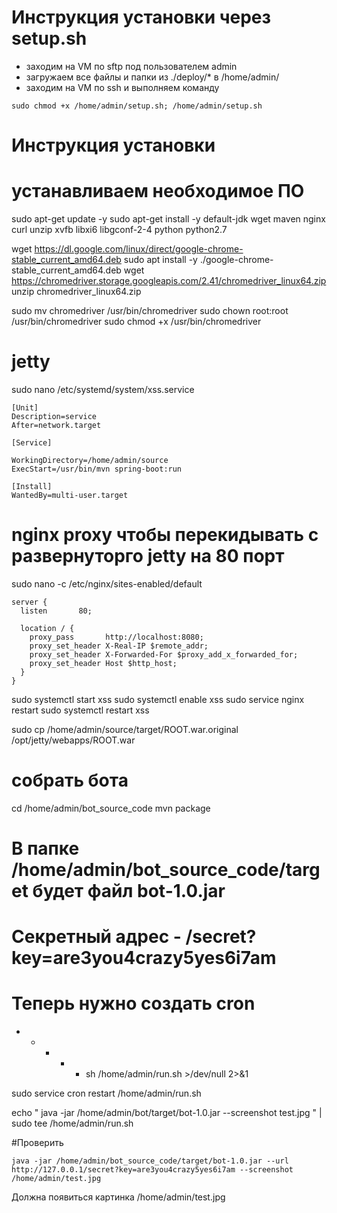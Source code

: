 # Инструкция установки через setup.sh

- заходим на VM по sftp под пользователем admin
- загружаем все файлы и папки из ./deploy/* в /home/admin/
- заходим на VM по ssh и выполняем команду
```
sudo chmod +x /home/admin/setup.sh; /home/admin/setup.sh
```
# Инструкция установки 

# устанавливаем необходимое ПО
sudo apt-get update -y
sudo apt-get install -y default-jdk wget maven nginx curl unzip xvfb libxi6 libgconf-2-4 python python2.7

wget https://dl.google.com/linux/direct/google-chrome-stable_current_amd64.deb
sudo apt install -y ./google-chrome-stable_current_amd64.deb
wget https://chromedriver.storage.googleapis.com/2.41/chromedriver_linux64.zip
unzip chromedriver_linux64.zip

sudo mv chromedriver /usr/bin/chromedriver
sudo chown root:root /usr/bin/chromedriver
sudo chmod +x /usr/bin/chromedriver




# jetty
sudo nano  /etc/systemd/system/xss.service
```
[Unit]
Description=service
After=network.target

[Service]

WorkingDirectory=/home/admin/source
ExecStart=/usr/bin/mvn spring-boot:run

[Install]
WantedBy=multi-user.target
```


# nginx proxy чтобы перекидывать с развернуторго jetty на 80 порт
sudo nano -c /etc/nginx/sites-enabled/default
```
server {
  listen       80;

  location / {
    proxy_pass       http://localhost:8080;
    proxy_set_header X-Real-IP $remote_addr;
    proxy_set_header X-Forwarded-For $proxy_add_x_forwarded_for;
    proxy_set_header Host $http_host;
  }
}
```

sudo systemctl start xss
sudo systemctl enable xss
sudo service nginx restart
sudo systemctl restart xss

sudo cp /home/admin/source/target/ROOT.war.original /opt/jetty/webapps/ROOT.war


# собрать бота
cd /home/admin/bot_source_code
mvn package

# В папке /home/admin/bot_source_code/target будет файл bot-1.0.jar
# Секретный адрес - /secret?key=are3you4crazy5yes6i7am

# Теперь нужно создать cron
* * * * * sh /home/admin/run.sh >/dev/null 2>&1


sudo service cron restart
/home/admin/run.sh

echo "
java -jar /home/admin/bot/target/bot-1.0.jar --screenshot test.jpg
" | sudo tee /home/admin/run.sh



#Проверить 
```
java -jar /home/admin/bot_source_code/target/bot-1.0.jar --url http://127.0.0.1/secret?key=are3you4crazy5yes6i7am --screenshot /home/admin/test.jpg
```
Должна появиться картинка /home/admin/test.jpg








